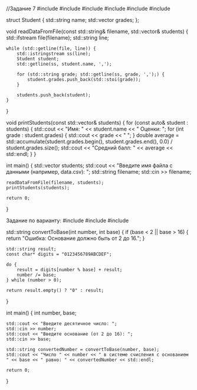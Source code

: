 //Задание 7
#include <iostream>
#include <fstream>
#include <sstream>
#include <vector>
#include <string>
#include <numeric>

struct Student {
    std::string name;
    std::vector<int> grades;
};

void readDataFromFile(const std::string& filename, std::vector<Student>& students) {
    std::ifstream file(filename);
    std::string line;

    while (std::getline(file, line)) {
        std::istringstream ss(line);
        Student student;
        std::getline(ss, student.name, ',');

        for (std::string grade; std::getline(ss, grade, ',');) {
            student.grades.push_back(std::stoi(grade));
        }
        
        students.push_back(student);
    }
}

void printStudents(const std::vector<Student>& students) {
    for (const auto& student : students) {
        std::cout << "Имя: " << student.name << " Оценки: ";
        for (int grade : student.grades) {
            std::cout << grade << " ";
        }
        double average = std::accumulate(student.grades.begin(), student.grades.end(), 0.0) / student.grades.size();
        std::cout << "Средний балл: " << average << std::endl;
    }
}

int main() {
    std::vector<Student> students;
    std::cout << "Введите имя файла с данными (например, data.csv): ";
    std::string filename;
    std::cin >> filename;

    readDataFromFile(filename, students);
    printStudents(students);

    return 0;
}

Задание по варианту:
#include <iostream>
#include <string>
#include <vector>

std::string convertToBase(int number, int base) {
    if (base < 2 || base > 16) {
        return "Ошибка: Основание должно быть от 2 до 16.";
    }
    
    std::string result;
    const char* digits = "0123456789ABCDEF";

    do {
        result = digits[number % base] + result;
        number /= base; 
    } while (number > 0);

    return result.empty() ? "0" : result;
}

int main() 
{
    int number, base;

    std::cout << "Введите десятичное число: ";
    std::cin >> number;
    std::cout << "Введите основание (от 2 до 16): ";
    std::cin >> base;

    std::string convertedNumber = convertToBase(number, base);
    std::cout << "Число " << number << " в системе счисления с основанием " << base << " равно: " << convertedNumber << std::endl;

    return 0;
}
